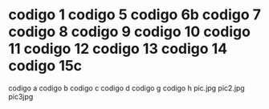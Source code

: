 codigo 1
codigo 5
codigo 6b
codigo 7
codigo 8
codigo 9
codigo 10
codigo 11
codigo 12
codigo 13
codigo 14
codigo 15c
=======
codigo a
codigo b
codigo c
codigo d
codigo g
codigo h
pic.jpg
pic2.jpg
pic3jpg
